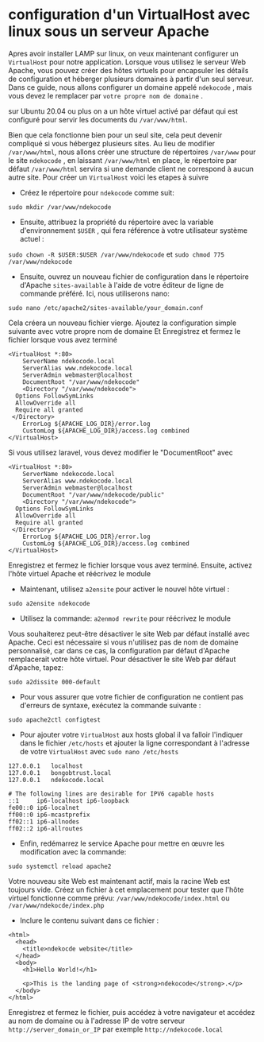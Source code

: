 # configuration d'un VirtualHost avec linux sous un serveur Apache

Apres avoir installer LAMP sur linux, on veux maintenant configurer un `VirtualHost` pour notre application.
Lorsque vous utilisez le serveur Web Apache, vous pouvez créer des hôtes virtuels
pour encapsuler les détails de configuration et héberger plusieurs domaines à partir d'un seul serveur.
Dans ce guide, nous allons configurer un domaine appelé `ndekocode` , mais vous devez le remplacer par `votre propre nom de domaine` .

sur Ubuntu 20.04 ou plus on a un hôte virtuel activé par défaut qui est configuré pour servir les documents du `/var/www/html`.

Bien que cela fonctionne bien pour un seul site, cela peut devenir compliqué si vous hébergez plusieurs sites.
Au lieu de modifier `/var/www/html`, nous allons créer une structure de répertoires `/var/www` pour le site `ndekocode` , en laissant `/var/www/html` en place,  le répertoire par défaut `/var/www/html` servira si une demande client ne correspond à aucun autre site.
Pour créer un `VirtualHost` voici les etapes à suivre

- Créez le répertoire pour `ndekocode` comme suit:

`sudo mkdir /var/www/ndekocode`

- Ensuite, attribuez la propriété du répertoire avec la variable d'environnement `$USER` , qui fera référence à votre utilisateur système actuel :

`sudo chown -R $USER:$USER /var/www/ndekocode` et `sudo chmod 775 /var/www/ndekocode`

- Ensuite, ouvrez un nouveau fichier de configuration dans le répertoire d'Apache `sites-available`  à l'aide de votre éditeur de ligne de commande préféré. Ici, nous utiliserons nano:

`sudo nano /etc/apache2/sites-available/your_domain.conf`

Cela créera un nouveau fichier vierge. Ajoutez la configuration simple suivante avec votre propre nom de domaine Et Enregistrez et fermez le fichier lorsque vous avez terminé

```{Apache}
<VirtualHost *:80>
    ServerName ndekocode.local
    ServerAlias www.ndekocode.local
    ServerAdmin webmaster@localhost
    DocumentRoot "/var/www/ndekocode"
    <Directory "/var/www/ndekocode">
  Options FollowSymLinks
  AllowOverride all
  Require all granted
 </Directory>
    ErrorLog ${APACHE_LOG_DIR}/error.log
    CustomLog ${APACHE_LOG_DIR}/access.log combined
</VirtualHost>

```
Si vous utilisez laravel, vous devez modifier le "DocumentRoot" avec 

```{Apache}
<VirtualHost *:80>
    ServerName ndekocode.local
    ServerAlias www.ndekocode.local
    ServerAdmin webmaster@localhost
    DocumentRoot "/var/www/ndekocode/public"
    <Directory "/var/www/ndekocode">
  Options FollowSymLinks
  AllowOverride all
  Require all granted
 </Directory>
    ErrorLog ${APACHE_LOG_DIR}/error.log
    CustomLog ${APACHE_LOG_DIR}/access.log combined
</VirtualHost>

```
Enregistrez et fermez le fichier lorsque vous avez terminé. Ensuite, activez l'hôte virtuel Apache et réécrivez le module

- Maintenant, utilisez `a2ensite` pour activer le nouvel hôte virtuel :

`sudo a2ensite ndekocode`

- Utilisez la commande: `a2enmod rewrite` pour réécrivez le module

Vous souhaiterez peut-être désactiver le site Web par défaut installé avec Apache. Ceci est nécessaire si vous n'utilisez pas de nom de domaine personnalisé, car dans ce cas, la configuration par défaut d'Apache remplacerait votre hôte virtuel. Pour désactiver le site Web par défaut d'Apache, tapez:

`sudo a2dissite 000-default`

- Pour vous assurer que votre fichier de configuration ne contient pas d'erreurs de syntaxe, exécutez la commande suivante :

`sudo apache2ctl configtest`

- Pour ajouter votre `VirtualHost` aux hosts global il va falloir l'indiquer dans le fichier `/etc/hosts` et ajouter la ligne correspondant à l'adresse de votre `VirtualHost` avec `sudo nano /etc/hosts`

```{HOSTS}
127.0.0.1   localhost
127.0.0.1   bongobtrust.local
127.0.0.1   ndekocode.local

# The following lines are desirable for IPV6 capable hosts
::1     ip6-localhost ip6-loopback
fe00::0 ip6-localnet
ff00::0 ip6-mcastprefix
ff02::1 ip6-allnodes
ff02::2 ip6-allroutes

```

- Enfin, redémarrez le service Apache pour mettre en œuvre les modification avec la commande:

`sudo systemctl reload apache2`

Votre nouveau site Web est maintenant actif, mais la racine Web est toujours vide. Créez un fichier à cet emplacement pour tester que l'hôte virtuel fonctionne comme prévu: `/var/www/ndekocode/index.html` ou `/var/www/ndekocde/index.php`

- Inclure le contenu suivant dans ce fichier :

```{HTML}
<html>
  <head>
    <title>ndekocde website</title>
  </head>
  <body>
    <h1>Hello World!</h1>

    <p>This is the landing page of <strong>ndekocode</strong>.</p>
  </body>
</html>
```

Enregistrez et fermez le fichier, puis accédez à votre navigateur et accédez au nom de domaine ou à l'adresse IP de votre serveur
`http://server_domain_or_IP` par exemple `http://ndekocode.local`
